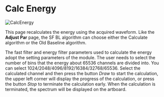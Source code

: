 <!-- OFFLINE_Calc Energy.md --- 
;; 
;; Description: 
;; Author: Hongyi Wu(吴鸿毅)
;; Email: wuhongyi@qq.com 
;; Created: 日 10月  7 08:58:08 2018 (+0800)
;; Last-Updated: 一 11月  5 17:05:56 2018 (+0800)
;;           By: Hongyi Wu(吴鸿毅)
;;     Update #: 3
;; URL: http://wuhongyi.cn -->

# Calc Energy

![CalcEnergy](/img/CalcEnergy.png)

This page recalculates the energy using the acquired waveform. Like the **Adjust Par** page, the SF BL algorithm can choose either the Calculate algorithm or the Old Baseline algorithm.


The fast filter and energy filter parameters used to calculate the energy adopt the setting parameters of the module. The user needs to select the number of bins that the energy about 65536 channels are divided into. You can select 1024/2048/4096/8192/16384/32768/65536. Select the calculated channel and then press the button *Draw* to start the calculation, the upper left corner will display the progress of the calculation, or press the button *Stop* to terminate the calculation early. When the calculation is terminated, the spectrum will be displayed on the artboard.




<!-- OFFLINE_Calc Energy.md ends here -->
